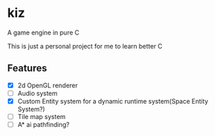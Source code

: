 # kiz
A game engine in pure C

This is just a personal project for me to learn better C

## Features
- [x] 2d OpenGL renderer
- [ ] Audio system
- [x] Custom Entity system for a dynamic runtime system(Space Entity System?)
- [ ] Tile map system
- [ ] A* ai pathfinding?
